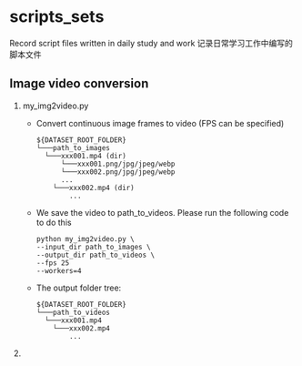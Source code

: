 # scripts_sets
Record script files written in daily study and work
记录日常学习工作中编写的脚本文件

## Image video conversion
1. my_img2video.py

   - Convert continuous image frames to video (FPS can be specified)

      ```shell
      ${DATASET_ROOT_FOLDER}
      └───path_to_images
      	└───xxx001.mp4 (dir)
          	└───xxx001.png/jpg/jpeg/webp
          	└───xxx002.png/jpg/jpeg/webp
          	...
          └───xxx002.mp4 (dir)
              ...
      ```

   - We save the video to path_to_videos. Please run the following code to do this

      ```
      python my_img2video.py \
      --input_dir path_to_images \
      --output_dir path_to_videos \
      --fps 25
      --workers=4
      ```

      

   - The output folder tree:

      ```shell
      ${DATASET_ROOT_FOLDER}
      └───path_to_videos
      	└───xxx001.mp4
          └───xxx002.mp4
              ...
      ```

2. 
